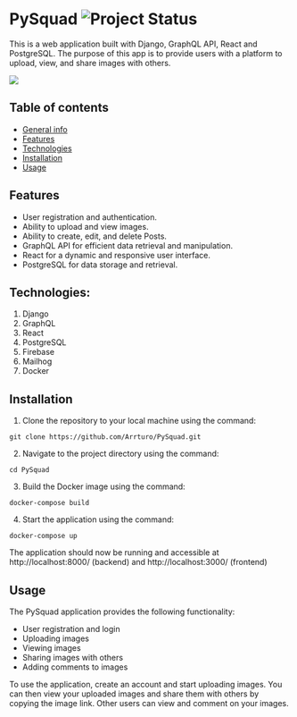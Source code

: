 # PySquad ![Project Status](https://img.shields.io/badge/status-in%20progress-yellow)
This is a web application built with Django, GraphQL API, React and PostgreSQL. The purpose of this app is to provide users with a platform to upload, view, and share images with others.

![](https://i.imgur.com/YG9kjhs.gif)

## Table of contents
* [General info](#pysquad)
* [Features](#features)
* [Technologies](#technologies)
* [Installation](#installation)
* [Usage](#usage)

## Features
- User registration and authentication.
- Ability to upload and view images.
- Ability to create, edit, and delete Posts.
- GraphQL API for efficient data retrieval and manipulation.
- React for a dynamic and responsive user interface.
- PostgreSQL for data storage and retrieval.

## Technologies:
1. Django
2. GraphQL
3. React
4. PostgreSQL
5. Firebase
6. Mailhog
7. Docker

## Installation
1. Clone the repository to your local machine using the command: 
```
git clone https://github.com/Arrturo/PySquad.git
```
2. Navigate to the project directory using the command: 
```
cd PySquad
```
3. Build the Docker image using the command: 
```
docker-compose build
```
4. Start the application using the command: 
```
docker-compose up
```
The application should now be running and accessible at http://localhost:8000/ (backend) and http://localhost:3000/ (frontend)

## Usage
The PySquad application provides the following functionality:
* User registration and login
* Uploading images
* Viewing images
* Sharing images with others
* Adding comments to images

To use the application, create an account and start uploading images. You can then view your uploaded images and share them with others by copying the image link. Other users can view and comment on your images.
